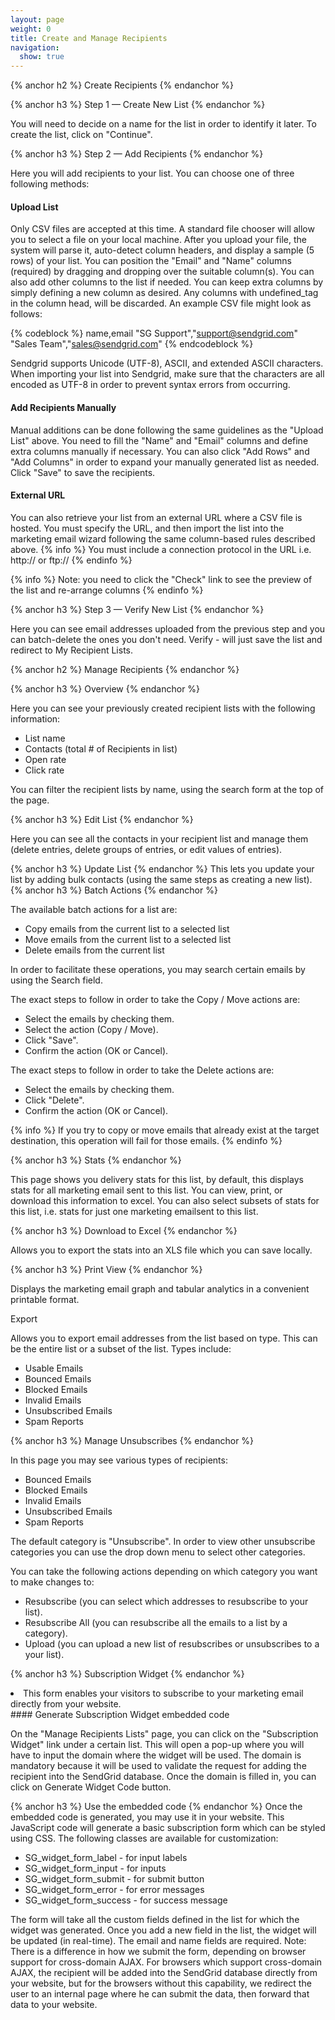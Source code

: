 ```yaml
---
layout: page
weight: 0
title: Create and Manage Recipients
navigation:
  show: true
---
```


{% anchor h2 %} Create Recipients {% endanchor %}
 
{% anchor h3 %} Step 1 — Create New List {% endanchor %}


You will need to decide on a name for the list in order to identify it later. To create the list, click on "Continue".


{% anchor h3 %} Step 2 — Add Recipients {% endanchor %}


Here you will add recipients to your list. You can choose one of three following methods:

#### Upload List

Only CSV files are accepted at this time. A standard file chooser will allow you to select a file on your local machine. After you upload your file, the system will parse it, auto-detect column headers, and display a sample (5 rows) of your list. You can position the "Email" and "Name" columns (required) by dragging and dropping over the suitable column(s). You can also add other columns to the list if needed. You can keep extra columns by simply defining a new column as desired. Any columns with undefined_tag in the column head, will be discarded. An example CSV file might look as follows:

{% codeblock %} name,email "SG Support","support@sendgrid.com" "Sales Team","sales@sendgrid.com" {% endcodeblock %}

Sendgrid supports Unicode (UTF-8), ASCII, and extended ASCII characters. When importing your list into Sendgrid, make sure that the characters are all encoded as UTF-8 in order to prevent syntax errors from occurring.

#### Add Recipients Manually

Manual additions can be done following the same guidelines as the "Upload List" above. You need to fill the "Name" and "Email" columns and define extra columns manually if necessary. You can also click "Add Rows" and "Add Columns" in order to expand your manually generated list as needed. Click "Save" to save the recipients.

#### External URL

You can also retrieve your list from an external URL where a CSV file is hosted. You must specify the URL, and then import the list into the marketing email wizard following the same column-based rules described above. 
{% info %} You must include a connection protocol in the URL i.e. http:// or ftp:// {% endinfo %}
 
{% info %} Note: you need to click the "Check" link to see the preview of the list and re-arrange columns {% endinfo %}
 
{% anchor h3 %} Step 3 — Verify New List {% endanchor %}


Here you can see email addresses uploaded from the previous step and you can batch-delete the ones you don't need. Verify - will just save the list and redirect to My Recipient Lists.


{% anchor h2 %} Manage Recipients {% endanchor %}
 
{% anchor h3 %} Overview {% endanchor %}


Here you can see your previously created recipient lists with the following information:

-   List name
-   Contacts (total \# of Recipients in list)
-   Open rate
-   Click rate

You can filter the recipient lists by name, using the search form at the top of the page.


{% anchor h3 %} Edit List {% endanchor %}


Here you can see all the contacts in your recipient list and manage them (delete entries, delete groups of entries, or edit values of entries).


{% anchor h3 %} Update List {% endanchor %}
 This lets you update your list by adding bulk contacts (using the same steps as creating a new list). 
{% anchor h3 %} Batch Actions {% endanchor %}


The available batch actions for a list are:

-   Copy emails from the current list to a selected list
-   Move emails from the current list to a selected list
-   Delete emails from the current list

In order to facilitate these operations, you may search certain emails by using the Search field.

The exact steps to follow in order to take the Copy / Move actions are:

-   Select the emails by checking them.
-   Select the action (Copy / Move).
-   Click "Save".
-   Confirm the action (OK or Cancel).

The exact steps to follow in order to take the Delete actions are:

-   Select the emails by checking them.
-   Click "Delete".
-   Confirm the action (OK or Cancel).


{% info %} If you try to copy or move emails that already exist at the target destination, this operation will fail for those emails. {% endinfo %}
 
{% anchor h3 %} Stats {% endanchor %}


This page shows you delivery stats for this list, by default, this displays stats for all marketing email sent to this list. You can view, print, or download this information to excel. You can also select subsets of stats for this list, i.e. stats for just one marketing emailsent to this list.


{% anchor h3 %} Download to Excel {% endanchor %}


Allows you to export the stats into an XLS file which you can save locally.


{% anchor h3 %} Print View {% endanchor %}


Displays the marketing email graph and tabular analytics in a convenient printable format.

Export

Allows you to export email addresses from the list based on type. This can be the entire list or a subset of the list. Types include:

-   Usable Emails
-   Bounced Emails
-   Blocked Emails
-   Invalid Emails
-   Unsubscribed Emails
-   Spam Reports


{% anchor h3 %} Manage Unsubscribes {% endanchor %}


In this page you may see various types of recipients:

-   Bounced Emails
-   Blocked Emails
-   Invalid Emails
-   Unsubscribed Emails
-   Spam Reports

The default category is "Unsubscribe". In order to view other unsubscribe categories you can use the drop down menu to select other categories.

You can take the following actions depending on which category you want to make changes to:

-   Resubscribe (you can select which addresses to resubscribe to your list).
-   Resubscribe All (you can resubscribe all the emails to a list by a category).
-   Upload (you can upload a new list of resubscribes or unsubscribes to a your list).


{% anchor h3 %} Subscription Widget {% endanchor %}


<li>
This form enables your visitors to subscribe to your marketing email directly from your website.

</li>
#### Generate Subscription Widget embedded code

On the "Manage Recipients Lists" page, you can click on the "Subscription Widget" link under a certain list. This will open a pop-up where you will have to input the domain where the widget will be used. The domain is mandatory because it will be used to validate the request for adding the recipient into the SendGrid database. Once the domain is filled in, you can click on Generate Widget Code button.


{% anchor h3 %} Use the embedded code {% endanchor %}
 Once the embedded code is generated, you may use it in your website. This JavaScript code will generate a basic subscription form which can be styled using CSS. The following classes are available for customization:

-   SG_widget_form_label - for input labels
-   SG_widget_form_input - for inputs
-   SG_widget_form_submit - for submit button
-   SG_widget_form_error - for error messages
-   SG_widget_form_success - for success message

The form will take all the custom fields defined in the list for which the widget was generated. Once you add a new field in the list, the widget will be updated (in real-time). The email and name fields are required. Note: There is a difference in how we submit the form, depending on browser support for cross-domain AJAX. For browsers which support cross-domain AJAX, the recipient will be added into the SendGrid database directly from your website, but for the browsers without this capability, we redirect the user to an internal page where he can submit the data, then forward that data to your website.
